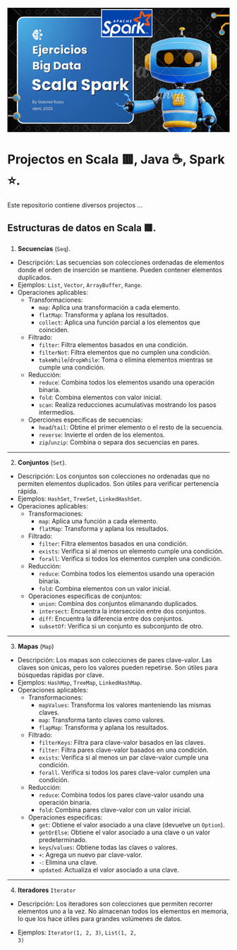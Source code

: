![](https://raw.githubusercontent.com/gabrielfernando01/spark/master/pseudocodigo_examples/image/cover_project.png)

# Projectos en Scala 🟥, Java ☕, Spark ⭐.

Este repositorio contiene diversos projectos ...

## Estructuras de datos en Scala 🟥.

1. **Secuencias** (<code>Seq</code>).
+ Descripción: 
Las secuencias son colecciones ordenadas de elementos donde el orden de inserción se mantiene. Pueden contener elementos duplicados.
+ Ejemplos: 
<code>List</code>, <code>Vector</code>, <code>ArrayBuffer</code>, <code>Range</code>.
+ Operaciones aplicables: 
	* Transformaciones:
		* <code>map</code>: Aplica una transformación a cada elemento.
		* <code>flatMap</code>: Transforma y aplana los resultados.
		* <code>collect</code>: Aplica una función parcial a los elementos que coinciden.
	* Filtrado:
		* <code>filter</code>: Filtra elementos basados en una condición.
		* <code>filterNot</code>: Filtra elementos que no cumplen una condición.
		* <code>takeWhile</code>/<code>dropWhile</code>: Toma o elimina elementos mientras se cumple una condición.
	* Reducción:
		* <code>reduce</code>: Combina todos los elementos usando una operación binaria.
		* <code>fold</code>: Combina elementos con valor inicial.
		* <code>scan</code>: Realiza reducciones acumulativas mostrando los pasos intermedios.
	* Operciones especificas de secuencias:
		- <code>head</code>/<code>tail</code>: Obtine el primer elemento o el resto de la secuencia.
		- <code>reverse</code>: Invierte el orden de los elementos.
		- <code>zip</code>/<code>unzip</code>: Combina o separa dos secuencias en pares.
		
***
		
2. **Conjuntos** (<code>Set</code>).

+ Descripción:
Los conjuntos son colecciones no ordenadas que no permiten elementos duplicados. Son útiles para verificar pertenencia rápida.
+ Ejemplos:
<code>HashSet</code>, <code>TreeSet</code>, <code>LinkedHashSet</code>.
+ Operaciones aplicables:
	* Transformaciones: 
		* <code>map</code>: Aplica una función a cada elemento.
		* <code>flatMap</code>: Transforma y aplana los resultados.
	* Filtrado: 
		* <code>filter</code>: Filtra elementos basados en una condición.
		* <code>exists</code>: Verifica si al menos un elemento cumple una condición.
		* <code>forall</code>: Verifica si todos los elementos cumplen una condición.
	* Reducción:
		* <code>reduce</code>: Combina todos los elementos usando una operación binaria.
		* <code>fold</code>: Combina elementos con un valor inicial.
	* Operaciones especificas de conjuntos: 
		* <code>union</code>: Combina dos conjuntos elimanando duplicados.
		* <code>intersect</code>: Encuentra la intersección entre dos conjuntos.
		* <code>diff</code>: Encuentra la diferencia entre dos conjuntos.
		* <code>subsetOf</code>: Verifica si un conjunto es subconjunto de otro.

***		

3. **Mapas** (<code>Map</code>)

+ Descripción: 
Los mapas son colecciones de pares clave-valor. Las claves son únicas, pero los valores pueden repetirse. Son útiles para búsquedas rápidas por clave.
+ Ejemplos: 
<code>HashMap</code>, <code>TreeMap</code>, <code>LinkedHashMap</code>.
+ Operaciones aplicables:
	* Transformaciones: 
		* <code>mapValues</code>: Transforma los valores manteniendo las mismas claves. 
		* <code>map</code>: Transforma tanto claves como valores.
		* <code>flapMap</code>: Transforma y aplana los resultados.
	* Filtrado: 
		* <code>filterKeys</code>: Filtra para clave-valor basados en las claves.
		* <code>filter</code>: Filtra pares clave-valor basados en una condición.
		* <code>exists</code>: Verifica si al menos un par clave-valor cumple una condición.
		* <code>forall</code>. Verifica si todos los pares clave-valor cumplen una condición.
	* Reducción: 
		* <code>reduce</code>: Combina todos los pares clave-valor usando una operación binaria.
		* <code>fold</code>: Combina pares clave-valor con un valor inicial.
	* Operaciones especificas:
		* <code>get</code>: Obtiene el valor asociado a una clave (devuelve un <code>Option</code>).
		* <code>getOrElse</code>: Obtiene el valor asociado a una clave o un valor predeterminado.
		* <code>keys</code>/<code>values</code>: Obtiene todas las claves o valores.
		* <code>+</code>: Agrega un nuevo par clave-valor.
		* <code>-</code>: Elimina una clave.
		* <code>updated</code>: Actualiza el valor asociado a una clave.
			
***

4. **Iteradores** <code>Iterator</code>

* Descripción:
Los iteradores son colecciones que permiten recorrer elementos uno a la vez. No almacenan todos los elementos en memoria, lo que los hace útiles para grandes volúmenes de datos.
	
* Ejemplos:
<code>Iterator(1, 2, 3)</code>, <code>List(1, 2, 3)</code>